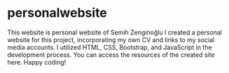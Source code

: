 # personalwebsite
This website is personal website of Semih Zenginoğlu
I created a personal website for this project, incorporating my own CV and links to my social media accounts. I utilized HTML, CSS, Bootstrap, and JavaScript in the development process. You can access the resources of the created site here. Happy coding!
